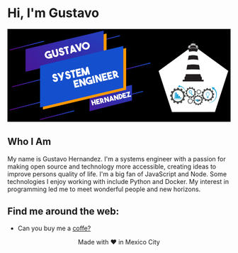 # Hi, I'm Gustavo

![Gustavo](Gustavo-Hernandez.png)

## Who I Am

My name is Gustavo Hernandez. I'm a systems engineer with a passion for making open source and technology more accessible, creating ideas to improve persons quality of life. I'm a big fan of JavaScript and Node. Some technologies I enjoy working with include Python and Docker. My interest in programming led me to meet wonderful people and new horizons.

## Find me around the web:
* Can you buy me a [coffe?][1]

[1]: https://ko-fi.com/gustavohernanadez

<p align="center">
  Made with &hearts; in Mexico City
</p>
